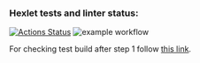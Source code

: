 ### Hexlet tests and linter status:
[![Actions Status](https://github.com/MarsBroshok96/python-project-83/workflows/hexlet-check/badge.svg)](https://github.com/MarsBroshok96/python-project-83/actions) ![example workflow](https://github.com/MarsBroshok96/python-project-83/actions/workflows/flake8.yml/badge.svg)



For checking test build after step 1 follow [this link](https://python-project-83-production-c5ba.up.railway.app/).
